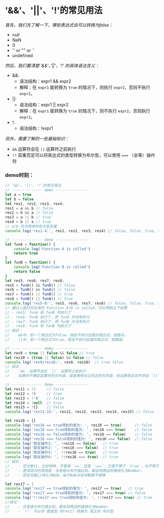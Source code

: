 # '&&'、'||'、'!'的常见用法

*首先，我们先了解一下，哪些表达式会可以转换为false：*
- null
- NaN
- 0
- '' or "" or ``
- undefined

*然后，我们要清楚 ’&&‘、’||‘、'!' 的具体语法含义：*
- &&: 
    - 语法结构：expr1 && expr2
    - 解释：在 `expr1` 能转换为 `true` 的情况下，则执行 `expr2`，否则不执行 `expr2`。
- ||:
    - 语法结构：expr1 || expr2
    - 解释：在 `expr1` 能转换为 `true` 的情况下，则不执行 `expr2`，否则执行 `expr2`。
- !: 
    - 语法结构：!expr1

*另外，需要了解的一些基础知识：*
- `&&` 运算符会在 `||` 运算符之前执行
- `!!` 双重否定可以将表达式的类型转换为布尔型，可以使用 `===` （全等）操作符

### demo时刻：
```js
// '&&'、'||'、'!'的常见用法
// -------------- demo ---------------
let a = true
let b = false
let res1, res2, res3, res4;
res1 = a && b // false
res2 = b && a // false
res3 = a || b // true
res4 = b || a // true
// a/b 均为简单的布尔型变量
console.log('res1-4:', res1, res2, res3, res4) // false, false, true, true

// -------------- demo ---------------
let funA = function() {
    console.log('Function A is called')
    return true
}
let funB = function() {
    console.log('Function B is called')
    return false
}
let res5, res6, res7, res8;
res5 = funA() && funB() // false
res6 = funB() && funA() // false
res7 = funA() || funB() // true
res8 = funB() || funA() // true
console.log('res5-8:', res5, res6, res7, res8) // false, false, true, true
// 通过上面打印出来的 Function A/B is called，可以得到以下结果
// - res5: funA 和 funB 均执行了
// - res6: funB 执行了，而 funA 并没有执行
// - res7: funA 执行了，而 funB 并没有执行
// - res8: funA 和 funB 均执行了
// 结论：
//    &&中，前一个表达式为false，就会不执行后面的表达式，短路与。
//    ||中，前一个表达式为true，就会不执行后面的表达式，短路或。

// -------------- demo ---------------
let res9 = true || false && false // true
let res10 = (true || false) && false // false
console.log('res9/res10:', res9, res10)  // true false
// 结论：
//    `&&` 运算符会在 `||` 运算符之前执行
//    如果你不确定运算符的优先级，或者懒得去记住这些优先级，给运算表达式中添加 `()` 是个不错的选择

// -------------- demo ---------------
let res11 = !1     // false
let res12 = !0     // true
let res13 = !'A'   // false
let res14 = !null  // true
let res15 = !{}    // false
console.log('res11-15:', res11, res12, res13, res14, res15) // false, true, false, true, false

let res16 = {}
console.log('res16 == true得到的值为: ', res16 == true)      // false
console.log('res16 === true得到的值为: ', res16 === true)    // false
console.log('res16 == false得到的值为: ', res16 == false)    // false
console.log('res16 === false得到的值为: ', res16 === false)  // false
console.log('取反操作1: ', !res16 == false)   // true
console.log('取反操作2: ', !res16 === false)  // true
console.log('取反操作3: ', !!res16 == true)   // true
console.log('取反操作4: ', !!res16 === true)  // true
// 结论：
//    - 空对象{}，比较特殊，不管用 `==` 还是 `===`，它既不等于 `true`，也不等于 `false`
//    - 更深层次的原因是：任意值与布尔值比较，都会将两边的值转化为Number。
//    - 而空对象{}转化为NaN，由于NaN与任何数都不相等

let res17 = 1
console.log('res17 == true得到的值为: ', res17 == true)   // true
console.log('res17 === true得到的值为: ', res17 === true) // false
console.log('!!res17 === true得到的值为: ', !!res17 === true) // true
//结论：
//    - 任意值与布尔值比较，都会将两边的值转化为Number
//    - `!!` 可以将 数值型 的res17 转换为 真正的 布尔型
```
